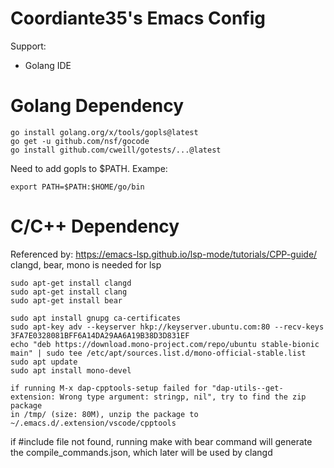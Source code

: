 # Coordiante35's Emacs Config

Support:
* Golang IDE

# Golang Dependency

```shell
go install golang.org/x/tools/gopls@latest
go get -u github.com/nsf/gocode
go install github.com/cweill/gotests/...@latest
```

Need to add gopls to $PATH. Exampe: 

```shell
export PATH=$PATH:$HOME/go/bin
```

# C/C++ Dependency

Referenced by: https://emacs-lsp.github.io/lsp-mode/tutorials/CPP-guide/
clangd, bear, mono is needed for lsp

```shell
sudo apt-get install clangd
sudo apt-get install clang
sudo apt-get install bear

sudo apt install gnupg ca-certificates
sudo apt-key adv --keyserver hkp://keyserver.ubuntu.com:80 --recv-keys 3FA7E0328081BFF6A14DA29AA6A19B38D3D831EF
echo "deb https://download.mono-project.com/repo/ubuntu stable-bionic main" | sudo tee /etc/apt/sources.list.d/mono-official-stable.list
sudo apt update
sudo apt install mono-devel

if running M-x dap-cpptools-setup failed for "dap-utils--get-extension: Wrong type argument: stringp, nil", try to find the zip package
in /tmp/ (size: 80M), unzip the package to ~/.emacs.d/.extension/vscode/cpptools
```

if #include file not found, running make with bear command will generate the
compile_commands.json, which later will be used by clangd
